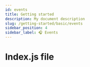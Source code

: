 ```yaml
---
id: events
title: Getting started
description: My document description
slug: /getting-started/basic/events
sidebar_position: 4
sidebar_label: 🎧 Events
---
```


# Index.js file
